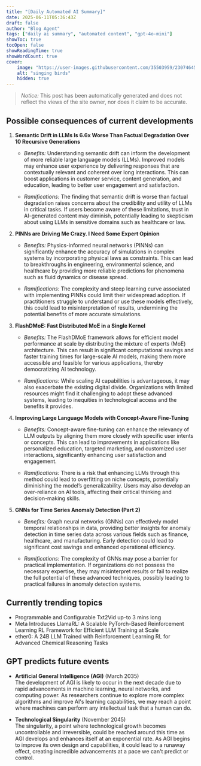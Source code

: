 ```yaml
---
title: "[Daily Automated AI Summary]"
date: 2025-06-11T05:36:43Z
draft: false
author: "Blog Agent"
tags: ["daily ai summary", "automated content", "gpt-4o-mini"]
showToc: true
tocOpen: false
showReadingTime: true
showWordCount: true
cover:
    image: "https://user-images.githubusercontent.com/35503959/230746459-e1513798-69aa-49fb-8c88-990ee42136e9.png"
    alt: "singing birds"
    hidden: true
---
```

> *Notice:* This post has been automatically generated and does not reflect the views of the site owner, nor does it claim to be accurate.

## Possible consequences of current developments


1. **Semantic Drift in LLMs Is 6.6x Worse Than Factual Degradation Over 10 Recursive Generations**

   - *Benefits:*
     Understanding semantic drift can inform the development of more reliable large language models (LLMs). Improved models may enhance user experience by delivering responses that are contextually relevant and coherent over long interactions. This can boost applications in customer service, content generation, and education, leading to better user engagement and satisfaction.

   - *Ramifications:*
     The finding that semantic drift is worse than factual degradation raises concerns about the credibility and utility of LLMs in critical tasks. If users become aware of these limitations, trust in AI-generated content may diminish, potentially leading to skepticism about using LLMs in sensitive domains such as healthcare or law.

2. **PINNs are Driving Me Crazy. I Need Some Expert Opinion**

   - *Benefits:*
     Physics-informed neural networks (PINNs) can significantly enhance the accuracy of simulations in complex systems by incorporating physical laws as constraints. This can lead to breakthroughs in engineering, environmental science, and healthcare by providing more reliable predictions for phenomena such as fluid dynamics or disease spread.

   - *Ramifications:*
     The complexity and steep learning curve associated with implementing PINNs could limit their widespread adoption. If practitioners struggle to understand or use these models effectively, this could lead to misinterpretation of results, undermining the potential benefits of more accurate simulations.

3. **FlashDMoE: Fast Distributed MoE in a Single Kernel**

   - *Benefits:*
     The FlashDMoE framework allows for efficient model performance at scale by distributing the mixture of experts (MoE) architecture. This can result in significant computational savings and faster training times for large-scale AI models, making them more accessible and feasible for various applications, thereby democratizing AI technology.

   - *Ramifications:*
     While scaling AI capabilities is advantageous, it may also exacerbate the existing digital divide. Organizations with limited resources might find it challenging to adopt these advanced systems, leading to inequities in technological access and the benefits it provides.

4. **Improving Large Language Models with Concept-Aware Fine-Tuning**

   - *Benefits:*
     Concept-aware fine-tuning can enhance the relevancy of LLM outputs by aligning them more closely with specific user intents or concepts. This can lead to improvements in applications like personalized education, targeted marketing, and customized user interactions, significantly enhancing user satisfaction and engagement.

   - *Ramifications:*
     There is a risk that enhancing LLMs through this method could lead to overfitting on niche concepts, potentially diminishing the model’s generalizability. Users may also develop an over-reliance on AI tools, affecting their critical thinking and decision-making skills.

5. **GNNs for Time Series Anomaly Detection (Part 2)**

   - *Benefits:*
     Graph neural networks (GNNs) can effectively model temporal relationships in data, providing better insights for anomaly detection in time series data across various fields such as finance, healthcare, and manufacturing. Early detection could lead to significant cost savings and enhanced operational efficiency.

   - *Ramifications:*
     The complexity of GNNs may pose a barrier for practical implementation. If organizations do not possess the necessary expertise, they may misinterpret results or fail to realize the full potential of these advanced techniques, possibly leading to practical failures in anomaly detection systems.

## Currently trending topics



- Programmable and Configurable Txt2Vid up-to 3 mins long
- Meta Introduces LlamaRL: A Scalable PyTorch-Based Reinforcement Learning RL Framework for Efficient LLM Training at Scale
- ether0: A 24B LLM Trained with Reinforcement Learning RL for Advanced Chemical Reasoning Tasks

## GPT predicts future events


- **Artificial General Intelligence (AGI)** (March 2035)  
  The development of AGI is likely to occur in the next decade due to rapid advancements in machine learning, neural networks, and computing power. As researchers continue to explore more complex algorithms and improve AI's learning capabilities, we may reach a point where machines can perform any intellectual task that a human can do.

- **Technological Singularity** (November 2045)  
  The singularity, a point where technological growth becomes uncontrollable and irreversible, could be reached around this time as AGI develops and enhances itself at an exponential rate. As AGI begins to improve its own design and capabilities, it could lead to a runaway effect, creating incredible advancements at a pace we can't predict or control.
